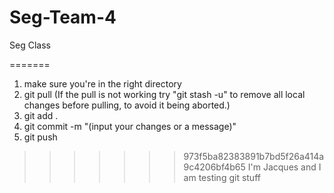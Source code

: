 # Seg-Team-4
Seg Class

=======
1) make sure you're in the right directory
2) git pull (If the pull is not working try "git stash -u" to remove all local changes before pulling, to avoid it being aborted.)
3) git add .
4) git commit -m "(input your changes or a message)"
5) git push


>>>>>>> 973f5ba82383891b7bd5f26a414a9c4206bf4b65
I'm Jacques and I am testing git stuff